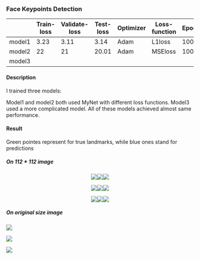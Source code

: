 ### Face Keypoints Detection

|      |Train-loss|Validate-loss|Test-loss|Optimizer| Loss-function| Epochs|Batch-size|Learning-rate|
| ---- | ---- | ---- | ---- | ---- | ---- | ---- | ---- | ---- |
| model1 | $3.23$ | $3.11$ | $3.14$ | Adam | L1loss | $100$ | $128$ | $0.001$ |
| model2 | $22$ | $21$ | $20.01$ | Adam | MSEloss | $100$ | $128$| $0.001$ |
| model3 |      |      |      |      |      |      |      ||

#### Description
I trained three models: 

Model1 and model2 both used MyNet with different loss functions. Model3 used a more complicated model. All of these models achieved almost same performance.

#### Result
Green pointes represent for true landmarks, while blue ones stand for predictions

##### On $112*112$ image

<center>

![](F:\Pycharm\Face_Keypoints_Dectection\Result\0.jpg)![](F:\Pycharm\Face_Keypoints_Dectection\Result\1.jpg)![](F:\Pycharm\Face_Keypoints_Dectection\Result\2.jpg)

![](F:\Pycharm\Face_Keypoints_Dectection\Result\49.jpg)![](F:\Pycharm\Face_Keypoints_Dectection\Result\55.jpg)![](F:\Pycharm\Face_Keypoints_Dectection\Result\56.jpg)

![](F:\Pycharm\Face_Keypoints_Dectection\Result\114.jpg)![](F:\Pycharm\Face_Keypoints_Dectection\Result\115.jpg)![](F:\Pycharm\Face_Keypoints_Dectection\Result\122.jpg)

</center>

##### On original size image

![](F:\Pycharm\Face_Keypoints_Dectection\Result\origin182.jpg)

![](F:\Pycharm\Face_Keypoints_Dectection\Result\origin114.jpg)

![](F:\Pycharm\Face_Keypoints_Dectection\Result\origin19.jpg)






